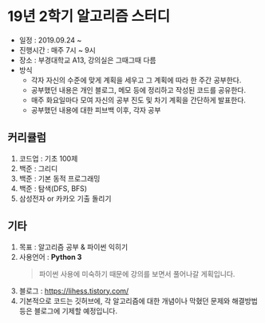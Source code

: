# 19년 2학기 알고리즘 스터디

+ 일정 : 2019.09.24 ~
+ 진행시간 : 매주 7시 ~ 9시
+ 장소 : 부경대학교 A13, 강의실은 그때그때 다름
+ 방식 
  + 각자 자신의 수준에 맞게 계획을 세우고 그 계획에 따라 한 주간 공부한다.
  + 공부했던 내용은 개인 블로그, 메모 등에 정리하고 작성된 코드를 공유한다. 
  + 매주 화요일마다 모여 자신의 공부 진도 및 차기 계획을 간단하게 발표한다.
  + 공부했던 내용에 대한 피브백 이후, 각자 공부 
  


## 커리큘럼

1. 코드업 : 기초 100제
2. 백준 : 그리디
3. 백준 : 기본 동적 프로그래밍
4. 백준 : 탐색(DFS, BFS)
5. 삼성전자 or 카카오 기출 돌리기



## 기타
1. 목표 : 알고리즘 공부 & 파이썬 익히기
2. 사용언어 : <b>Python 3</b>
    > 파이썬 사용에 미숙하기 때문에 강의를 보면서 풀어나갈 게획입니다.
3. 블로그 : https://lihess.tistory.com/
4. 기본적으로 코드는 깃허브에, 각 알고리즘에 대한 개념이나 막혔던 문제와 해결방법 등은 블로그에 기제할 예정입니다.
